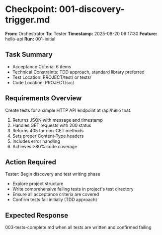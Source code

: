 # Checkpoint: 001-discovery-trigger.md

**From:** Orchestrator
**To:** Tester
**Timestamp:** 2025-08-20 09:17:30
**Feature:** hello-api
**Run:** 001-initial

## Task Summary
- Acceptance Criteria: 6 items
- Technical Constraints: TDD approach, standard library preferred
- Test Location: PROJECT/test/ or tests/
- Code Location: PROJECT/src/

## Requirements Overview
Create tests for a simple HTTP API endpoint at /api/hello that:
1. Returns JSON with message and timestamp
2. Handles GET requests with 200 status
3. Returns 405 for non-GET methods
4. Sets proper Content-Type headers
5. Includes error handling
6. Achieves >80% code coverage

## Action Required
Tester: Begin discovery and test writing phase
- Explore project structure
- Write comprehensive failing tests in project's test directory
- Ensure all acceptance criteria are covered
- Confirm tests fail initially (TDD approach)

## Expected Response
003-tests-complete.md when all tests are written and confirmed failing